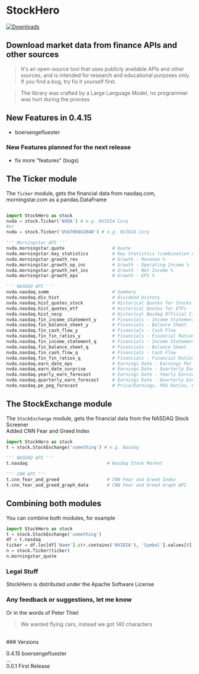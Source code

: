 # StockHero
[![Downloads](https://static.pepy.tech/badge/StockHero)](https://pepy.tech/project/StockHero)
## Download market data from finance APIs and other sources
> It's an open-source tool that uses publicly available APIs and other sources, and is intended for research and educational purposes only. If you find a bug, try fix it yourself first.
  
> The library was crafted by a Large Language Model, no programmer was hurt during the process

## New Features in 0.4.15
* boersengefluester

### New Features planned for the next release
- fix more "features" (bugs)

## The Ticker module
The ```Ticker``` module, gets the financial data from nasdaq.com, morningstar.com as a pandas.DataFrame <br>

```python

import StockHero as stock
nvda = stock.Ticker('NVDA') # e.g. NVIDIA Corp
#or
nvda = stock.Ticker('US67066G1040') # e.g. NVIDIA Corp

''' Morningstar API '''
nvda.morningstar.quote                  # Quote
nvda.morningstar.key_statistics         # Key Statistics (combination of the ones below)
nvda.morningstar.growth_rev             # Growth - Revenue %
nvda.morningstar.growth_op_inc          # Growth - Operating Income %
nvda.morningstar.growth_net_inc         # Growth - Net Income %
nvda.morningstar.growth_eps             # Growth - EPS %

''' NASDAQ API '''
nvda.nasdaq.summ                        # Summary
nvda.nasdaq.div_hist                    # Dividend History
nvda.nasdaq.hist_quotes_stock           # Historical Quotes for Stocks
nvda.nasdaq.hist_quotes_etf             # Historical Quotes for ETFs
nvda.nasdaq.hist_nocp                   # Historical Nasdaq Official Closing Price (NOCP)
nvda.nasdaq.fin_income_statement_y      # Financials - Income Statement - Yearly
nvda.nasdaq.fin_balance_sheet_y         # Financials - Balance Sheet    - Yearly
nvda.nasdaq.fin_cash_flow_y             # Financials - Cash Flow        - Yearly
nvda.nasdaq.fin_fin_ratios_y            # Financials - Financial Ratios - Yearly
nvda.nasdaq.fin_income_statement_q      # Financials - Income Statement - Quarterly
nvda.nasdaq.fin_balance_sheet_q         # Financials - Balance Sheet    - Quarterly
nvda.nasdaq.fin_cash_flow_q             # Financials - Cash Flow        - Quarterly
nvda.nasdaq.fin_fin_ratios_q            # Financials - Financial Ratios - Quarterly
nvda.nasdaq.earn_date_eps               # Earnings Date - Earnings Per Share
nvda.nasdaq.earn_date_surprise          # Earnings Date - Quarterly Earnings Surprise Amount
nvda.nasdaq.yearly_earn_forecast        # Earnings Date - Yearly Earnings Forecast 
nvda.nasdaq.quarterly_earn_forecast     # Earnings Date - Quarterly Earnings Forecast 
nvda.nasdaq.pe_peg_forecast             # Price/Earnings, PEG Ratios, Growth Rates Forecast

```

## The StockExchange module
The ```StockExchange``` module, gets the financial data from the NASDAQ Stock Screener <br>
Added CNN Fear and Greed Index

```python
import StockHero as stock
t = stock.StockExchange('something') # e.g. Nasdaq

''' NASDAQ API '''
t.nasdaq                              # Nasdaq Stock Market

''' CNN API '''
t.cnn_fear_and_greed                  # CNN Fear and Greed Index
t.cnn_fear_and_greed_graph_data       # CNN Fear and Greed Graph API
```

## Combining both modules
You can combine both modules, for example
```python
import StockHero as stock
t = stock.StockExchange('something')
df = t.nasdaq
ticker = df.loc[df['Name'].str.contains('NVIDIA'), 'Symbol'].values[0]
n = stock.Ticker(ticker)
n.morningstar_quote
```

### Legal Stuff
StockHero is distributed under the Apache Software License
<br>
### Any feedback or suggestions, let me know
Or in the words of Peter Thiel:
> We wanted flying cars, instead we got 140 characters
<br>
### Versions

0.4.15  boersengefluester <br>
... <br>
0.0.1  First Release